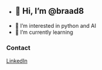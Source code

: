 - ## 👋 Hi, I’m @braad8
- 👀 I’m interested in python and AI
- 🌱 I’m currently learning 

### Contact
[LinkedIn](https://www.linkedin.com/in/brian-tomas-blanco/)
